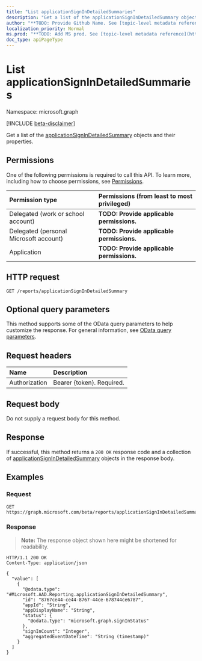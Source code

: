 ```yaml
---
title: "List applicationSignInDetailedSummaries"
description: "Get a list of the applicationSignInDetailedSummary objects and their properties."
author: "**TODO: Provide Github Name. See [topic-level metadata reference](https://msgo.azurewebsites.net/add/document/guidelines/metadata.html#topic-level-metadata)**"
localization_priority: Normal
ms.prod: "**TODO: Add MS prod. See [topic-level metadata reference](https://msgo.azurewebsites.net/add/document/guidelines/metadata.html#topic-level-metadata)**"
doc_type: apiPageType
---
```


# List applicationSignInDetailedSummaries
Namespace: microsoft.graph

[!INCLUDE [beta-disclaimer](../../includes/beta-disclaimer.md)]

Get a list of the [applicationSignInDetailedSummary](../resources/applicationsignindetailedsummary.md) objects and their properties.

## Permissions
One of the following permissions is required to call this API. To learn more, including how to choose permissions, see [Permissions](/graph/permissions-reference).

|Permission type|Permissions (from least to most privileged)|
|:---|:---|
|Delegated (work or school account)|**TODO: Provide applicable permissions.**|
|Delegated (personal Microsoft account)|**TODO: Provide applicable permissions.**|
|Application|**TODO: Provide applicable permissions.**|

## HTTP request

<!-- {
  "blockType": "ignored"
}
-->
``` http
GET /reports/applicationSignInDetailedSummary
```

## Optional query parameters
This method supports some of the OData query parameters to help customize the response. For general information, see [OData query parameters](/graph/query-parameters).

## Request headers
|Name|Description|
|:---|:---|
|Authorization|Bearer {token}. Required.|

## Request body
Do not supply a request body for this method.

## Response

If successful, this method returns a `200 OK` response code and a collection of [applicationSignInDetailedSummary](../resources/applicationsignindetailedsummary.md) objects in the response body.

## Examples

### Request
<!-- {
  "blockType": "request",
  "name": "list_applicationsignindetailedsummary"
}
-->
``` http
GET https://graph.microsoft.com/beta/reports/applicationSignInDetailedSummary
```


### Response
>**Note:** The response object shown here might be shortened for readability.
<!-- {
  "blockType": "response",
  "truncated": true,
  "@odata.type": "Collection(Microsoft.AAD.Reporting.applicationSignInDetailedSummary)"
}
-->
``` http
HTTP/1.1 200 OK
Content-Type: application/json

{
  "value": [
    {
      "@odata.type": "#Microsoft.AAD.Reporting.applicationSignInDetailedSummary",
      "id": "8767ce44-ce44-8767-44ce-678744ce6787",
      "appId": "String",
      "appDisplayName": "String",
      "status": {
        "@odata.type": "microsoft.graph.signInStatus"
      },
      "signInCount": "Integer",
      "aggregatedEventDateTime": "String (timestamp)"
    }
  ]
}
```

